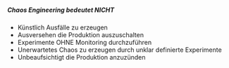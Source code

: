 ##### Chaos Engineering bedeutet NICHT
* Künstlich Ausfälle zu erzeugen
* Ausversehen die Produktion auszuschalten
* Experimente OHNE Monitoring durchzuführen
* Unerwartetes Chaos zu erzeugen durch unklar definierte Experimente
* Unbeaufsichtigt die Produktion anzuzünden